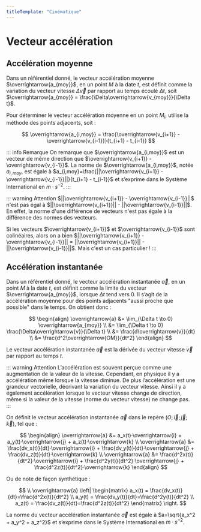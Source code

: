 ```yaml
---
titleTemplate: "Cinématique"
---
```


# Vecteur accélération

## Accélération moyenne

Dans un référentiel donné, le vecteur accélération moyenne $\overrightarrow{a_{moy}}$, en un point $M$ à la date $t$, est définit comme la variation du vecteur vitesse $\Delta \overrightarrow{v}$ par rapport au temps écoulé $\Delta t$, soit $\overrightarrow{a_{moy}} = \frac{\Delta\overrightarrow{v_{moy}}}{\Delta t}$.

Pour déterminer le vecteur accélération moyenne en un point $M_i$, utilise la méthode des points adjacents, soit :

$$
\overrightarrow{a_{i,moy}} = \frac{\overrightarrow{v_{i+1}} - \overrightarrow{v_{i-1}}}{t_{i+1} - t_{i-1}}
$$

::: info Remarque
On remarque que $\overrightarrow{a_{i,moy}}$ est un vecteur de même direction que $\overrightarrow{v_{i+1}} - \overrightarrow{v_{i-1}}$. La norme de $\overrightarrow{a_{i,moy}}$, notée $a_{i,moy}$, est égale à $a_{i,moy}=\frac{||\overrightarrow{v_{i+1}} - \overrightarrow{v_{i-1}}||}{t_{i+1} - t_{i-1}}$ et s’exprime dans le Système International en $m·s^{-2}$.
:::

::: warning Attention
$||\overrightarrow{v_{i+1}} - \overrightarrow{v_{i-1}}||$ n'est pas égal à $||\overrightarrow{v_{i+1}}|| - ||\overrightarrow{v_{i-1}}||$. En effet, la norme d'une différence de vecteurs n'est pas égale à la différence des normes des vecteurs.

Si les vecteurs $\overrightarrow{v_{i+1}}$ et $\overrightarrow{v_{i-1}}$ sont colinéaires, alors on a bien $||\overrightarrow{v_{i+1}} - \overrightarrow{v_{i-1}}|| = ||\overrightarrow{v_{i+1}}|| - ||\overrightarrow{v_{i-1}}||$. Mais c'est un cas particulier !
:::

## Accélération instantanée

Dans un référentiel donné, le vecteur accélération instantanée $\overrightarrow{a}$, en un point $M$ à la date $t$, est définit comme la limite du vecteur $\overrightarrow{a_{moy}}$, lorsque $\Delta t$ tend vers 0. Il s’agit de la accélération moyenne pour des points adjacents "aussi proche que possible" dans le temps. On obtient donc :

$$
\begin{align}
\overrightarrow{a} &= \lim_{\Delta t \to 0} \overrightarrow{a_{moy}} \\
&= \lim_{\Delta t \to 0} \frac{\Delta\overrightarrow{v}}{\Delta t} \\
&= \frac{d\overrightarrow{v}}{dt} \\
&= \frac{d^2\overrightarrow{OM}}{dt^2}
\end{align}
$$

Le vecteur accélération instantanée $\overrightarrow{a}$ est la dérivée du vecteur vitesse $\overrightarrow{v}$ par rapport au temps $t$.

::: warning Attention
L’accélération est souvent perçue comme une augmentation de la valeur de la vitesse. Cependant, en physique il y a accélération même lorsque la vitesse diminue. De plus l’accélération est une grandeur vectorielle, décrivant la variation du vecteur vitesse. Ainsi il y a également accélération lorsque le vecteur vitesse change de direction, même si la valeur de la vitesse (norme du vecteur vitesse) ne change pas.
:::

On définit le vecteur accélération instantanée $\overrightarrow{a}$ dans le repère $(O; \overrightarrow{i}; \overrightarrow{j}; \overrightarrow{k})$, tel que :

$$
\begin{align}
\overrightarrow{a} &= a_x(t)·\overrightarrow{i} + a_y(t)·\overrightarrow{j} + a_z(t)·\overrightarrow{k} \\
\overrightarrow{a} &= \frac{dv_x(t)}{dt}·\overrightarrow{i} + \frac{dv_y(t)}{dt}·\overrightarrow{j} + \frac{dv_z(t)}{dt}·\overrightarrow{k} \\
\overrightarrow{a} &= \frac{d^2x(t)}{dt^2}·\overrightarrow{i} + \frac{d^2y(t)}{dt^2}·\overrightarrow{j} + \frac{d^2z(t)}{dt^2}·\overrightarrow{k}
\end{align}
$$

Ou de note de façon synthétique :

$$
\\
\overrightarrow{a}
\left|
  \begin{matrix}
a_x(t) = \frac{dv_x(t)}{dt}=\frac{d^2x(t)}{dt^2} \\
a_y(t) = \frac{dv_y(t)}{dt}=\frac{d^2y(t)}{dt^2} \\
a_z(t) = \frac{dv_z(t)}{dt}=\frac{d^2z(t)}{dt^2}
\end{matrix}
\right.
$$

La norme du vecteur accélération instantanée $\overrightarrow{a}$ est égale à $a=\sqrt{a_x^2 + a_y^2 + a_z^2}$ et s’exprime dans le Système International en $m·s^{-2}$.
